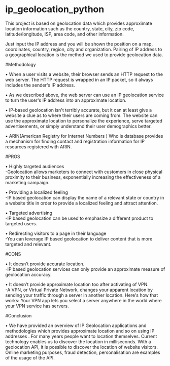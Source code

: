 # ip_geolocation_python
This project is based on geolocation data which provides approximate location information such as the country, state, city, zip code, latitude/longitude, ISP, area code, and other information.

Just input the IP address and you will be shown the position on a map, coordinates, country, region, city and organization. Pairing of IP address to a geographical location is the method we used to provide geolocation data.

#Methodology

• When a user visits a website, their browser sends an HTTP request to the web server. The HTTP request is wrapped in an IP packet, so it always includes the sender's IP address.

• As we described above, the web server can use an IP geolocation service to turn the user's IP address into an approximate location.

• IP-based geolocation isn't terribly accurate, but it can at least give a website a clue as to where their users are coming from. The website can use the approximate location to personalize the experience, serve targeted advertisements, or simply understand their user demographics better.

• ARIN(American Registry for Internet Numbers ) Who is database provides a mechanism for finding contact and registration information for IP resources registered with ARIN.

#PROS

• Highly targeted audiences</br>
   -Geolocation allows marketers to connect with customers in close physical proximity to
their business, exponentially increasing the effectiveness of a marketing campaign.

• Providing a localized feeling</br>
   -IP based geolocation can display the name of a relevant state or country in a website title in order to provide a localized feeling and attract attention.
   
• Targeted advertising</br>
   -IP based geolocation can be used to emphasize a different product to targeted users.
   
• Redirecting visitors to a page in their language</br>
   -You can leverage IP based geolocation to deliver content that is more targeted and relevant.

#CONS

• It doesn’t provide accurate location.</br>
    -IP based geolocation services can only provide an approximate measure of geolocation accuracy.
    
• It doesn’t provide approximate location too after activating of VPN.</br>
    -A VPN, or Virtual Private Network, changes your apparent location by sending your traffic through a server in another location. Here's how that works: Your VPN app lets you select a server anywhere in the world where your VPN service has servers.

#Conclusion

• We have provided an overview of IP Geolocation applications and methodologies which provides approximate location and so on using IP addresses . For many years people want to location themselves. Current technology enables us to discover the location in milliseconds. With a geolocation API, it is possible to discover the location of website visitors. Online marketing purposes, fraud detection, personalisation are examples of the usage of the API.
